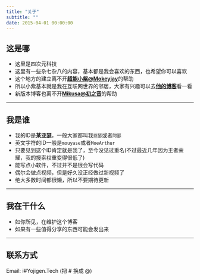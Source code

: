 ```yaml
---
title: "关于"
subtitle: ""
date: 2015-04-01 00:00:00
---
```


## 这是哪
 - 这里是四次元科技
 - 这里有一些杂七杂八的内容，基本都是我会喜欢的东西，也希望你可以喜欢
 - 这个地方的建立离不开[**超能小紫@Mokeyjay**](https://www.mokeyjay.com)的帮助
 - 所以小紫基本就是我在互联网世界的邻居，大家有兴趣可以去[**他的博客**](https://www.mokeyjay.com)看一看
 - 新版本博客也离不开[**Mikusa@初之音**](https://www.himiku.com/)的帮助

------------

## 我是谁
 - 我的ID是**某亚瑟**，一般大家都叫我`亚瑟`或者`阿瑟`
 - 英文字符的ID一般是`mouyase`或者`MoeArthur`
 - 只要见到这个ID肯定就是我了，至今没见过重名(不过最近几年因为王者荣耀，我的搜索权重变得很低了)
 - 能写点小软件，不过并不是很会写代码
 - 偶尔会做点视频，但是好久没正经做过新视频了
 - 绝大多数时间都很懒，所以不要期待更新

------------

## 我在干什么
 - 如你所见，在维护这个博客
 - 如果有一些值得分享的东西可能会发出来

------------

## 联系方式

Email: i#Yojigen.Tech (把 # 换成 @)